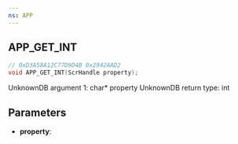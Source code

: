 ```yaml
---
ns: APP
---
```

## APP_GET_INT

```c
// 0xD3A58A12C77D9D4B 0x2942AAD2
void APP_GET_INT(ScrHandle property);
```

UnknownDB argument 1: char* property
UnknownDB return type: int

## Parameters
* **property**: 

